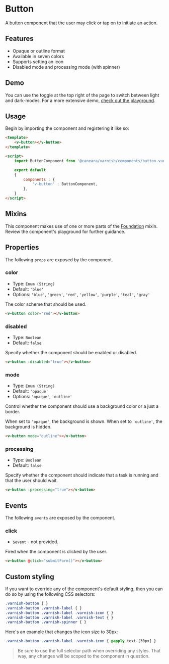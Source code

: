 # Button

A button component that the user may click or tap on to initiate an action.

## Features

* Opaque or outline format
* Available in seven colors
* Supports setting an icon
* Disabled mode and processing mode (with spinner)

## Demo

You can use the toggle at the top right of the page to switch between light and dark-modes. For a more extensive demo, [check out the playground](/playgrounds/button/index).

<!-- Setup -->
<script setup>
    import ButtonComponent from '../../src/components/button.vue';
</script>

<!-- Demo -->
<div class="bg-gray-100 dark:bg-black flex flex-wrap justify-center gap-x-3 rounded-md p-6 mt-8">
    <ClientOnly>
        <ButtonComponent label="Submit" color="blue" icon="fas fa-home"></ButtonComponent>
        <ButtonComponent label="Submit" color="green"></ButtonComponent>
        <ButtonComponent label="Submit" color="red" :processing="true"></ButtonComponent>
        <ButtonComponent label="Submit" color="orange" mode="outline"></ButtonComponent>
        <ButtonComponent label="Submit" color="purple" mode="outline" :processing="true"></ButtonComponent>
    </ClientOnly>
</div>

## Usage

Begin by importing the component and registering it like so:

```html
<template>
    <v-button></v-button>
</template>

<script>
    import ButtonComponent from '@caneara/varnish/components/button.vue';

    export default
    {
        components : {
            'v-button' : ButtonComponent,
        },
    }
</script>
```

## Mixins

This component makes use of one or more parts of the [Foundation](/pages/foundation) mixin. Review the component's playground for further guidance.

## Properties

The following `props` are exposed by the component.

### color

- Type: `Enum (String)`
- Default: `'blue'`
- Options: `'blue'`, `'green'`, `'red'`, `'yellow'`, `'purple'`, `'teal'`, `'gray'`

The color scheme that should be used.

```html
<v-button color="red"></v-button>
```

### disabled

- Type: `Boolean`
- Default: `false`

Specify whether the component should be enabled or disabled.

```html
<v-button :disabled="true"></v-button>
```

### mode

- Type: `Enum (String)`
- Default: `'opaque'`
- Options: `'opaque'`, `'outline'`

Control whether the component should use a background color or a just a border.

When set to `'opaque'`, the background is shown. When set to `'outline'`, the background is hidden.

```html
<v-button mode="outline"></v-button>
```

### processing

- Type: `Boolean`
- Default: `false`

Specify whether the component should indicate that a task is running and that the user should wait.

```html
<v-button :processing="true"></v-button>
```

## Events

The following `events` are exposed by the component.

### click

- `$event` - not provided.

Fired when the component is clicked by the user.

```html
<v-button @click="submitForm()"></v-button>
```

## Custom styling

If you want to override any of the component's default styling, then you can do so by using the following CSS selectors:

```css
.varnish-button { }
.varnish-button .varnish-label { }
.varnish-button .varnish-label .varnish-icon { }
.varnish-button .varnish-label .varnish-text { }
.varnish-button .varnish-spinner { }
```

Here's an example that changes the icon size to 30px:

```css
.varnish-button .varnish-label .varnish-icon { @apply text-[30px] }
```

> Be sure to use the full selector path when overriding any styles. That way, any changes will be scoped to the component in question.